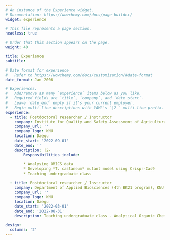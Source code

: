 ```yaml
---
# An instance of the Experience widget.
# Documentation: https://wowchemy.com/docs/page-builder/
widget: experience

# This file represents a page section.
headless: true

# Order that this section appears on the page.
weight: 40

title: Experience
subtitle:

# Date format for experience
#   Refer to https://wowchemy.com/docs/customization/#date-format
date_format: Jan 2006

# Experiences.
#   Add/remove as many `experience` items below as you like.
#   Required fields are `title`, `company`, and `date_start`.
#   Leave `date_end` empty if it's your current employer.
#   Begin multi-line descriptions with YAML's `|2-` multi-line prefix.
experience:
  - title: Postdoctoral researcher / Instructor
    company: Institute for Quality and Safety Assessment of Agricultural Products, KNU
    company_url: ''
    company_logo: KNU
    location: Daegu
    date_start: '2022-09-01'
    date_end: ''
    description: |2-
        Responsibilities include:
        
        * Analysing OMICS data
        * Developing *T. castaneum* mutant model using Crispr-Cas9
        * Teaching undergraduate class 

  - title: Postdoctoral researcher / Instructor
    company: Department of Applied Biosciences (4th BK21 program), KNU
    company_url: ''
    company_logo: KNU
    location: Daegu
    date_start: '2022-03-01'
    date_end: '2022-08-31'
    description: Teaching undergraduate class - Analytical Organic Chemistry Experiment & Agricultural Food Hazardous Substances Informatics

design:
  columns: '2'
---
```

